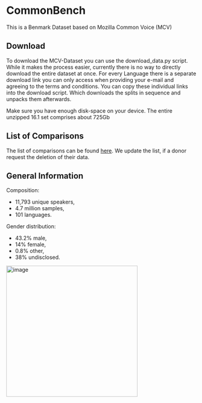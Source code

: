 # CommonBench

This is a Benmark Dataset based on  Mozilla Common Voice (MCV)

## Download
To download the MCV-Dataset you can use the download_data.py script. While it makes the process easier, currently there is no way to directly download the entire dataset at once. For every Language there is a separate download link you can only access when providing your e-mail and agreeing to the terms and conditions.
You can copy these individual links into the download script. Which downloads the splits in sequence and unpacks them afterwards. 

Make sure you have enough disk-space on your device. The entire unzipped 16.1 set comprises about 725Gb

## List of Comparisons

The list of comparisons can be found [here](https://cloud.ovgu.de/s/MGXi8ijXHSpsjEc).
We update the list, if a donor request the deletion of their data.

## General Information
Composition:
- 11,793 unique speakers, 
- 4.7 million samples, 
- 101 languages.

Gender distribution: 
- 43.2% male, 
- 14% female, 
- 0.8% other, 
- 38% undisclosed.

<img width="348" alt="image" src="https://github.com/user-attachments/assets/7a40771a-fd88-4ad3-9935-8fc4b2eb1b60">






